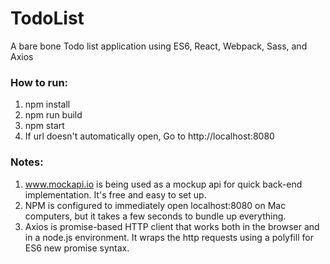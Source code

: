 # TodoList
A bare bone Todo list application using ES6, React, Webpack, Sass, and Axios

### How to run:

1. npm install
2. npm run build
3. npm start
4. If url doesn't automatically open, Go to http://localhost:8080

### Notes:

1. www.mockapi.io is being used as a mockup api for quick back-end implementation. It's free and easy to set up.
2. NPM is configured to immediately open localhost:8080 on Mac computers, but it takes a few seconds to bundle up everything.
3. Axios is promise-based HTTP client that works both in the browser and in a node.js environment. It wraps the http requests using a polyfill for ES6 new promise syntax.

